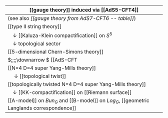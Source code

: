 
| **[[gauge theory]] induced via [[AdS5-CFT4]]** |
|--|
| (see also _[[gauge theory from AdS7-CFT6 -- table]]_) |
| [[type II string theory]] |
| $\;\;\;\;\downarrow$ [[Kaluza-Klein compactification]] on $S^5$ |
| $\;\;\;\; \downarrow$ topological sector |
| [[5-dimensional Chern-Simons theory]] |
| $\;\;\;\;\downarrow $ [[AdS-CFT|AdS5-CFT4 holographic duality]] |
| [[N=4 D=4 super Yang-Mills theory]] |
| $\;\;\;\;\; \downarrow$ [[topological twist]] |
| [[topologically twisted N=4 D=4 super Yang-Mills theory]] |
| $\;\;\;\; \downarrow$ [[KK-compactification]] on [[Riemann surface]] |
| [[A-model]] on $Bun_G$ and [[B-model]] on $Log_G$, [[geometric Langlands correspondence]] |

